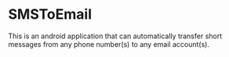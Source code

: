 # SMSToEmail
This is an android application that can automatically transfer short messages from any phone number(s) to any email account(s).
